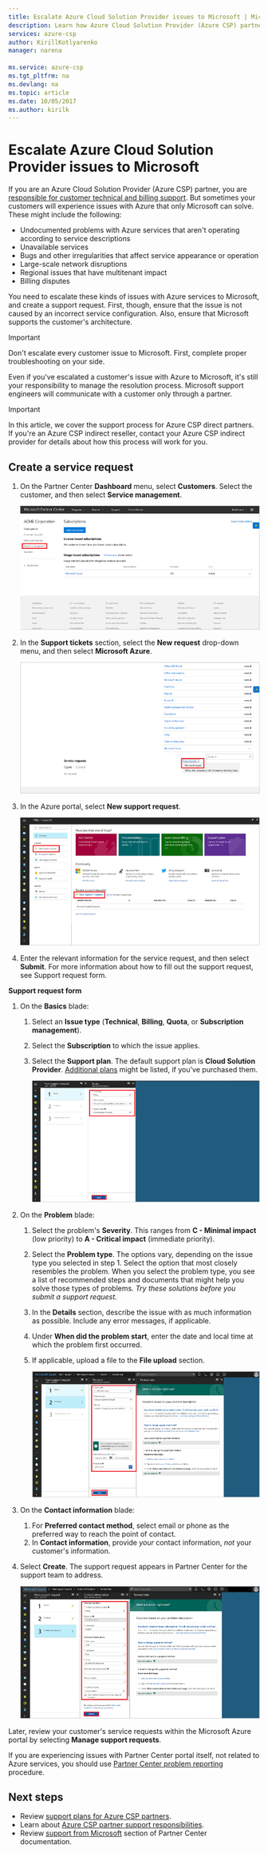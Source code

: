 ```yaml
---
title: Escalate Azure Cloud Solution Provider issues to Microsoft | Microsoft Docs
description: Learn how Azure Cloud Solution Provider (Azure CSP) partners can escalate Azure CSP issues to Microsoft.
services: azure-csp
author: KirillKotlyarenko
manager: narena
 
ms.service: azure-csp
ms.tgt_pltfrm: na
ms.devlang: na
ms.topic: article
ms.date: 10/05/2017
ms.author: kirilk
---
```


# Escalate Azure Cloud Solution Provider issues to Microsoft

If you are an Azure Cloud Solution Provider (Azure CSP) partner, you are [responsible for customer technical and billing support](azure-csp-support-overview.md). But sometimes your customers will experience issues with Azure that only Microsoft can solve. These might include the following:

- Undocumented problems with Azure services that aren't operating according to service descriptions
- Unavailable services
- Bugs and other irregularities that affect service appearance or operation
- Large-scale network disruptions
- Regional issues that have multitenant impact
- Billing disputes

You need to escalate these kinds of issues with Azure services to Microsoft, and create a support request. First, though, ensure that the issue is not caused by an incorrect service configuration. Also, ensure that Microsoft supports the customer's architecture. 

> [!IMPORTANT]
> Don't escalate every customer issue to Microsoft. First, complete proper troubleshooting on your side.

Even if you've escalated a customer's issue with Azure to Microsoft, it's still your responsibility to manage the resolution process. Microsoft support engineers will communicate with a customer only through a partner.

> [!IMPORTANT]
> In this article, we cover the support process for Azure CSP direct partners. If you're an Azure CSP indirect reseller, contact your Azure CSP indirect provider for details about how this process will work for you.

## Create a service request
1. On the Partner Center **Dashboard** menu, select **Customers**. Select the customer, and then select **Service management**.

    ![Select service management](media/create-service-request-1.png)

2. In the **Support tickets** section, select the **New request** drop-down menu, and then select **Microsoft Azure**.

    ![Select New request, and then select Microsoft Azure](media/create-service-request-2.png)

3. In the Azure portal, select **New support request**.

    ![Select New support request](media/create-service-request-3.png)

4. Enter the relevant information for the service request, and then select **Submit**. For more information about how to fill out the support request, see Support request form.

**Support request form**

1. On the **Basics** blade: 
   1. Select an **Issue type** (**Technical**, **Billing**, **Quota**, or **Subscription management**).
   2. Select the **Subscription** to which the issue applies.
   3. Select the **Support plan**. The default support plan is **Cloud Solution Provider**. [Additional plans](support-options-for-csp-partners.md) might be listed, if you've purchased them.

      ![The Basics blade](media/create-service-request-4.png)

2. On the **Problem** blade:
   1. Select the problem's **Severity**. This ranges from **C - Minimal impact** (low priority) to **A - Critical impact** (immediate priority).
   2. Select the **Problem type**. The options vary, depending on the issue type you selected in step 1. Select the option that most closely resembles the problem. When you select the problem type, you see a list of recommended steps and documents that might help you solve those types of problems. *Try these solutions before you submit a support request.*
   3. In the **Details** section, describe the issue with as much information as possible. Include any error messages, if applicable.
   4. Under **When did the problem start**, enter the date and local time at which the problem first occurred.
   5. If applicable, upload a file to the **File upload** section.

      ![The Problem blade](media/create-service-request-5.png)

3. On the **Contact information** blade:
    1. For **Preferred contact method**, select email or phone as the preferred way to reach the point of contact.
    2. In **Contact information**, provide *your* contact information, *not* your customer's information.
    
4. Select **Create**. The support request appears in Partner Center for the support team to address.

   ![The Contact information blade](media/create-service-request-6.png)

Later, review your customer's service requests within the Microsoft Azure portal by selecting **Manage support requests**.

If you are experiencing issues with Partner Center portal itself, not related to Azure services, you should use [Partner Center problem reporting](https://msdn.microsoft.com/partner-center/report-problems-with-partner-center) procedure.

## Next steps

- Review [support plans for Azure CSP partners](support-options-for-csp-partners.md).
- Learn about [Azure CSP partner support responsibilities](azure-csp-support-overview.md).
- Review [support from Microsoft](https://msdn.microsoft.com/partner-center/support-from-microsoft--) section of Partner Center documentation.
